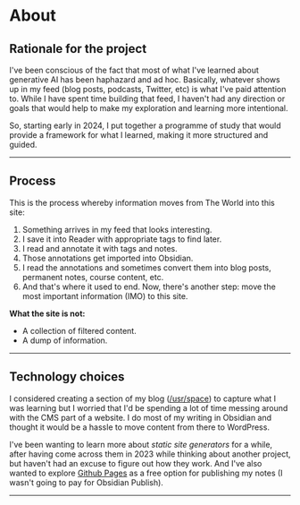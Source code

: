 # About

## Rationale for the project
I've been conscious of the fact that most of what I've learned about generative AI has been haphazard and ad hoc. Basically, whatever shows up in my feed (blog posts, podcasts, Twitter, etc) is what I've paid attention to. While I have spent time building that feed, I haven't had any direction or goals that would help to make my exploration and learning more intentional.

So, starting early in 2024, I put together a programme of study that would provide a framework for what I learned, making it more structured and guided.

---
## Process
This is the process whereby information moves from The World into this site:
1. Something arrives in my feed that looks interesting.
2. I save it into Reader with appropriate tags to find later.
3. I read and annotate it with tags and notes.
4. Those annotations get imported into Obsidian.
5. I read the annotations and sometimes convert them into blog posts, permanent notes, course content, etc.
6. And that's where it used to end. Now, there's another step: move the most important information (IMO) to this site.

**What the site is not:**

- A collection of filtered content.
- A dump of information.

---
## Technology choices
I considered creating a section of my blog ([/usr/space](https://www.mrowe.co.za/blog/)) to capture what I was learning but I worried that I'd be spending a lot of time messing around with the CMS part of a website. I do most of my writing in Obsidian and thought it would be a hassle to move content from there to WordPress.

I've been wanting to learn more about *static site generators* for a while, after having come across them in 2023 while thinking about another project, but haven't had an excuse to figure out how they work. And I've also wanted to explore [Github Pages](https://pages.github.com/) as a free option for publishing my notes (I wasn't going to pay for Obsidian Publish).

---
